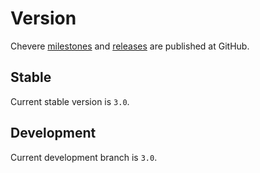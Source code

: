 # Version

Chevere [milestones](https://github.com/chevere/chevere/milestones) and [releases](https://github.com/chevere/chevere/releases) are published at GitHub.

## Stable

Current stable version is `3.0`.

## Development

Current development branch is `3.0`.
